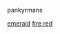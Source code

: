 pankyrmans

[emerald](https://pixelamp-isgay.github.io/projects/pokemon/emerald/)
[fire red](https://https://pixelamp-isgay.github.io/projects/pokemon/fire%20red/)
